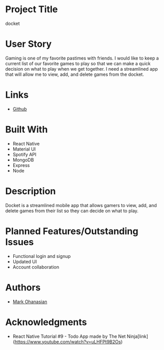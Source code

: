 # Project Title
docket

# User Story
Gaming is one of my favorite pastimes with friends. I would like to keep a current list of our favorite games to play so that we can make a quick decision on what to play when we get together. I need a streamlined app that will allow me to view, add, and delete games from the docket.

# Links
<!-- * [Deployed Site](https://test-nappers.herokuapp.com/login) -->
* [Github](https://github.com/markohanesian/docket)

# Built With
* React Native
* Material UI
* Spotify API
* MongoDB
* Express
* Node

# Description
Docket is a streamlined mobile app that allows gamers to view, add, and delete games from their list so they can decide on what to play. 

# Planned Features/Outstanding Issues
* Functional login and signup 
* Updated UI
* Account collaboration

# Authors
* [Mark Ohanasian](https://github.com/markohanesian) 

# Acknowledgments
* React Native Tutorial #9 - Todo App made by The Net Ninja[link]{https://www.youtube.com/watch?v=uLHFPt9B2Os)